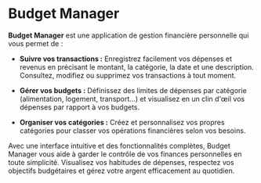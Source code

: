 # Budget Manager #
**Budget Manager** est une application de gestion financière personnelle qui vous permet de :

- **Suivre vos transactions :** Enregistrez facilement vos dépenses et revenus en précisant le montant, la catégorie, la date et une description. Consultez, modifiez ou supprimez vos transactions à tout moment.

- **Gérer vos budgets :**  Définissez des limites de dépenses par catégorie (alimentation, logement, transport...) et visualisez en un clin d'œil vos dépenses par rapport à vos budgets.

- **Organiser vos catégories :** Créez et personnalisez vos propres catégories pour classer vos opérations financières selon vos besoins.

Avec une interface intuitive et des fonctionnalités complètes, Budget Manager vous aide à garder le contrôle de vos finances personnelles en toute simplicité. Visualisez vos habitudes de dépenses, respectez vos objectifs budgétaires et gérez votre argent efficacement au quotidien.